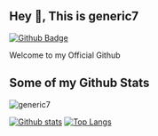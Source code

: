 ## Hey 👋, This is generic7
[![Github Badge](https://img.shields.io/badge/-generic7-grey?style=flat&logo=github&logoColor=white&link=https://github.com/generic7/)](https://www.github.com/generic7/) <p align='left'>Welcome to my Official Github</p>
## Some of my Github Stats
<p align=left> <img src=https://komarev.com/ghpvc/?username=generic7 alt=generic7 /> </p>

[![Github stats](https://github-readme-stats.vercel.app/api?username=generic7&show_icons=true&include_all_commits=true)](https://github.com/generic7/github-readme-stats)
[![Top Langs](https://github-readme-stats.vercel.app/api/top-langs/?username=generic7&layout=compact)](https://github.com/generic7/github-readme-stats)
